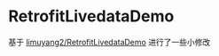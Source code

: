 # RetrofitLivedataDemo

基于 [limuyang2/RetrofitLivedataDemo](https://github.com/limuyang2/RetrofitLivedataDemo) 进行了一些小修改